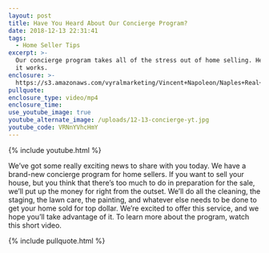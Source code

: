 ```yaml
---
layout: post
title: Have You Heard About Our Concierge Program?
date: 2018-12-13 22:31:41
tags:
  - Home Seller Tips
excerpt: >-
  Our concierge program takes all of the stress out of home selling. Here’s how
  it works.
enclosure: >-
  https://s3.amazonaws.com/vyralmarketing/Vincent+Napoleon/Naples+Real+Estate+Agent+%257C+Have+You+Heard+About+Our+Concierge+Program%253F.mp4
pullquote:
enclosure_type: video/mp4
enclosure_time:
use_youtube_image: true
youtube_alternate_image: /uploads/12-13-concierge-yt.jpg
youtube_code: VRNnYVhcHmY
---
```


{% include youtube.html %}

We’ve got some really exciting news to share with you today. We have a brand-new concierge program for home sellers. If you want to sell your house, but you think that there’s too much to do in preparation for the sale, we’ll put up the money for right from the outset. We’ll do all the cleaning, the staging, the lawn care, the painting, and whatever else needs to be done to get your home sold for top dollar. We’re excited to offer this service, and we hope you’ll take advantage of it. To learn more about the program, watch this short video.

{% include pullquote.html %}